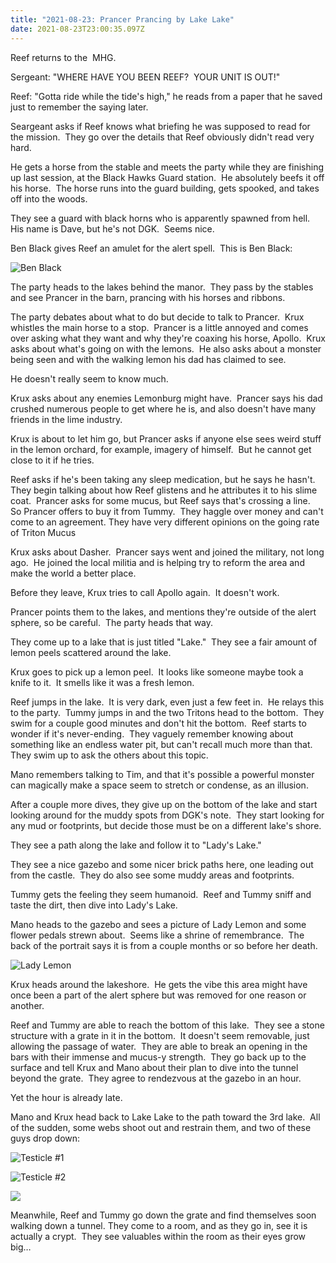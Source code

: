 ```yaml
---
title: "2021-08-23: Prancer Prancing by Lake Lake"
date: 2021-08-23T23:00:35.097Z
---
```

<!--StartFragment-->

Reef returns to the  MHG.

Sergeant: "WHERE HAVE YOU BEEN REEF?  YOUR UNIT IS OUT!"

Reef: "Gotta ride while the tide's high," he reads from a paper that he saved just to remember the saying later.

Seargeant asks if Reef knows what briefing he was supposed to read for the mission.  They go over the details that Reef obviously didn't read very hard.

He gets a horse from the stable and meets the party while they are finishing up last session, at the Black Hawks Guard station.  He absolutely beefs it off his horse.  The horse runs into the guard building, gets spooked, and takes off into the woods.

They see a guard with black horns who is apparently spawned from hell.  His name is Dave, but he's not DGK.  Seems nice.

Ben Black gives Reef an amulet for the alert spell.  This is Ben Black:

![Ben Black](/img/ben-black.png)

The party heads to the lakes behind the manor.  They pass by the stables and see Prancer in the barn, prancing with his horses and ribbons.

The party debates about what to do but decide to talk to Prancer.  Krux whistles the main horse to a stop.  Prancer is a little annoyed and comes over asking what they want and why they're coaxing his horse, Apollo.  Krux asks about what's going on with the lemons.  He also asks about a monster being seen and with the walking lemon his dad has claimed to see.

He doesn't really seem to know much.

Krux asks about any enemies Lemonburg might have.  Prancer says his dad crushed numerous people to get where he is, and also doesn't have many friends in the lime industry.

Krux is about to let him go, but Prancer asks if anyone else sees weird stuff in the lemon orchard, for example, imagery of himself.  But he cannot get close to it if he tries.

Reef asks if he's been taking any sleep medication, but he says he hasn't.  They begin talking about how Reef glistens and he attributes it to his slime coat.  Prancer asks for some mucus, but Reef says that's crossing a line.  So Prancer offers to buy it from Tummy.  They haggle over money and can't come to an agreement.  They have very different opinions on the going rate of Triton Mucus

Krux asks about Dasher.  Prancer says went and joined the military, not long ago.  He joined the local militia and is helping try to reform the area and make the world a better place.

Before they leave, Krux tries to call Apollo again.  It doesn't work.

Prancer points them to the lakes, and mentions they're outside of the alert sphere, so be careful.  The party heads that way.

They come up to a lake that is just titled "Lake."  They see a fair amount of lemon peels scattered around the lake.

Krux goes to pick up a lemon peel.  It looks like someone maybe took a knife to it.  It smells like it was a fresh lemon.

Reef jumps in the lake.  It is very dark, even just a few feet in.  He relays this to the party.  Tummy jumps in and the two Tritons head to the bottom.  They swim for a couple good minutes and don't hit the bottom.  Reef starts to wonder if it's never-ending.  They vaguely remember knowing about something like an endless water pit, but can't recall much more than that.  They swim up to ask the others about this topic.

Mano remembers talking to Tim, and that it's possible a powerful monster can magically make a space seem to stretch or condense, as an illusion.

After a couple more dives, they give up on the bottom of the lake and start looking around for the muddy spots from DGK's note.  They start looking for any mud or footprints, but decide those must be on a different lake's shore. 

They see a path along the lake and follow it to "Lady's Lake."

They see a nice gazebo and some nicer brick paths here, one leading out from the castle.  They do also see some muddy areas and footprints.

Tummy gets the feeling they seem humanoid.  Reef and Tummy sniff and taste the dirt, then dive into Lady's Lake. 

Mano heads to the gazebo and sees a picture of Lady Lemon and some flower pedals strewn about.  Seems like a shrine of remembrance.  The back of the portrait says it is from a couple months or so before her death.

![Lady Lemon](/img/lady-lemon.png)

Krux heads around the lakeshore.  He gets the vibe this area might have once been a part of the alert sphere but was removed for one reason or another.

Reef and Tummy are able to reach the bottom of this lake.  They see a stone structure with a grate in it in the bottom.  It doesn't seem removable, just allowing the passage of water.  They are able to break an opening in the bars with their immense and mucus-y strength.  They go back up to the surface and tell Krux and Mano about their plan to dive into the tunnel beyond the grate.  They agree to rendezvous at the gazebo in an hour.

Yet the hour is already late.

Mano and Krux head back to Lake Lake to the path toward the 3rd lake.  All of the sudden, some webs shoot out and restrain them, and two of these guys drop down:

![Testicle #1](/img/thing-in-lemonburg-forest.png)

![Testicle #2](/img/thing-in-lemonburg-forest2.png)

![](file:///C:/Users/austi/AppData/Local/Temp/msohtmlclip1/01/clip_image004.png)

Meanwhile, Reef and Tummy go down the grate and find themselves soon walking down a tunnel. They come to a room, and as they go in, see it is actually a crypt.  They see valuables within the room as their eyes grow big…

<!--EndFragment-->